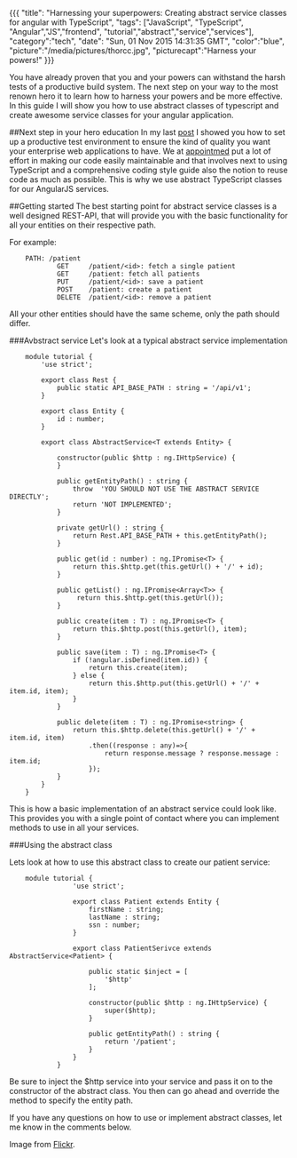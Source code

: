 {{{
  "title": "Harnessing your superpowers: Creating abstract service classes for angular with TypeScript",
  "tags": ["JavaScript", "TypeScript", "Angular","JS","frontend", "tutorial","abstract","service","services"],
  "category":"tech",
  "date": "Sun, 01 Nov 2015 14:31:35 GMT",
  "color":"blue",
  "picture":"/media/pictures/thorcc.jpg",
  "picturecapt":"Harness your powers!"
}}}

You have already proven that you and your powers can withstand the harsh tests of a productive build system. The next step on your way to the most renown hero
it to learn how to harness your powers and be more effective. In this guide I will show you how to use abstract classes of typescript and create awesome service classes
for your angular application.
<!--more-->
##Next step in your hero education
In my last [post](/blog/get-your-metal-tested-test-angularjs-and-typescript-with-karma-and-jasmine) I showed you how to set up a productive test environment to ensure
the kind of quality you want your enterprise web applications to have. We at [appointmed](http://www.appointmed.com/) put a lot of effort in making our code easily
maintainable and that involves next to using TypeScript and a comprehensive coding style guide also the notion to reuse code as much as possible. This is why we use
abstract TypeScript classes for our AngularJS services.

##Getting started
The best starting point for abstract service classes is a well designed REST-API, that will provide you with the basic functionality for all your entities on their respective path.

For example:

        PATH: /patient
                GET     /patient/<id>: fetch a single patient
                GET     /patient: fetch all patients
                PUT     /patient/<id>: save a patient
                POST    /patient: create a patient
                DELETE  /patient/<id>: remove a patient
                
All your other entities should have the same scheme, only the path should differ.


###Avbstract service
Let's look at a typical abstract service implementation

        
        module tutorial {
            'use strict';
            
            export class Rest {
                public static API_BASE_PATH : string = '/api/v1';
            }
            
            export class Entity {
                id : number;
            }
        
            export class AbstractService<T extends Entity> {
        
                constructor(public $http : ng.IHttpService) {
                }
        
                public getEntityPath() : string {
                    throw  'YOU SHOULD NOT USE THE ABSTRACT SERVICE DIRECTLY';
                    return 'NOT IMPLEMENTED';
                }
                
                private getUrl() : string {
                    return Rest.API_BASE_PATH + this.getEntityPath();
                }
        
                public get(id : number) : ng.IPromise<T> {
                    return this.$http.get(this.getUrl() + '/' + id);
                }
        
                public getList() : ng.IPromise<Array<T>> {
                     return this.$http.get(this.getUrl());
                }
        
                public create(item : T) : ng.IPromise<T> {
                    return this.$http.post(this.getUrl(), item);
                }
        
                public save(item : T) : ng.IPromise<T> {
                    if (!angular.isDefined(item.id)) {
                        return this.create(item);
                    } else {
                        return this.$http.put(this.getUrl() + '/' + item.id, item);
                    }
                }
        
                public delete(item : T) : ng.IPromise<string> {
                    return this.$http.delete(this.getUrl() + '/' + item.id, item)
                        .then((response : any)=>{
                            return response.message ? response.message : item.id;
                        });
                }
            }
        }


This is how a basic implementation of an abstract service could look like. This provides you with a single point of contact where you can implement methods to use in all your services.

###Using the abstract class

Lets look at how to use this abstract class to create our patient service:


        module tutorial {
                    'use strict';
                    
                    export class Patient extends Entity {
                        firstName : string;
                        lastName : string;
                        ssn : number;
                    }
                
                    export class PatientSerivce extends AbstractService<Patient> {
                
                        public static $inject = [
                            '$http'
                        ];
                
                        constructor(public $http : ng.IHttpService) {
                            super($http);
                        }
                
                        public getEntityPath() : string {
                            return '/patient';
                        }
                    }
                }
                
Be sure to inject the $http service into your service and pass it on to the constructor of the abstract class. You then can go ahead and override the method to specify the entity path.

If you have any questions on how to use or implement abstract classes, let me know in the comments below.


Image from [Flickr](https://www.flickr.com/photos/75818171@N02/6902632669/).

